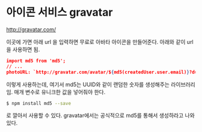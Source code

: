 # 아이콘 서비스 gravatar

http://gravatar.com/

이곳에 가면 아래 url 을 입력하면 무료로 아바타 아이콘을 만들어준다. 아래와 같이 url 을 사용하면 됨.

```json
import md5 from 'md5';
// ...
photoURL: `http://gravatar.com/avatar/${md5(createdUser.user.email)}?d=identicon`
```

이렇게 사용하는데, 여기서 md5는 UUID와 같이 랜덤한 숫자를 생성해주는 라이브러리임. 매개 변수로 유니크한 값을 넣어줘야 한다.

```sh
$ npm install md5 --save
```

로 깔아서 사용할 수 있다. gravatar에서는 공식적으로 md5를 통해서 생성하라고 나와 있다.

